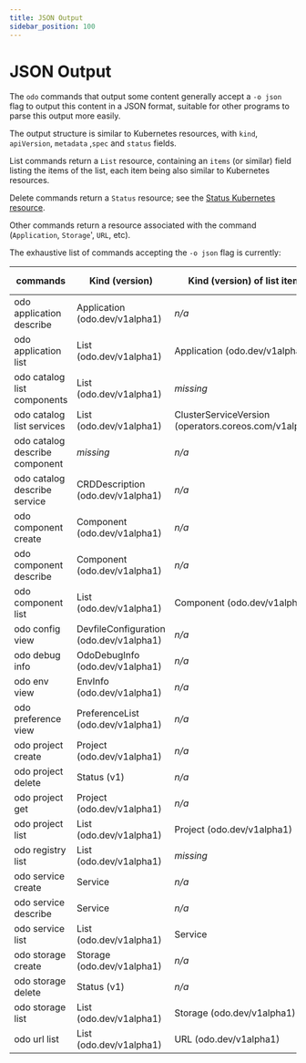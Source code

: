 ```yaml
---
title: JSON Output
sidebar_position: 100
---
```

# JSON Output

The `odo` commands that output some content generally accept a `-o json` flag to output this content in a JSON format, suitable for other programs to parse this output more easily.

The output structure is similar to Kubernetes resources, with `kind`, `apiVersion`, `metadata` ,`spec` and `status` fields.

List commands return a `List` resource, containing an `items` (or similar) field listing the items of the list, each item being also similar to Kubernetes resources.

Delete commands return a `Status` resource; see the [Status Kubernetes resource](https://kubernetes.io/docs/reference/kubernetes-api/common-definitions/status/).

Other commands return a resource associated with the command (`Application`, `Storage`', `URL`, etc).

The exhaustive list of commands accepting the `-o json` flag is currently:

| commands                       | Kind (version)                          | Kind (version) of list items                                 | Complete content?         | 
|--------------------------------|-----------------------------------------|--------------------------------------------------------------|---------------------------|
| odo application describe       | Application (odo.dev/v1alpha1)          | *n/a*                                                        |no                         |
| odo application list           | List (odo.dev/v1alpha1)                 | Application (odo.dev/v1alpha1)                               | ?                         |
| odo catalog list components    | List (odo.dev/v1alpha1)                 | *missing*                                                    | yes                       |
| odo catalog list services      | List (odo.dev/v1alpha1)                 | ClusterServiceVersion (operators.coreos.com/v1alpha1)        | ?                         |
| odo catalog describe component | *missing*                               | *n/a*                                                        | yes                       |
| odo catalog describe service   | CRDDescription (odo.dev/v1alpha1)       | *n/a*                                                        | yes                       |
| odo component create           | Component (odo.dev/v1alpha1)            | *n/a*                                                        | yes                       |
| odo component describe         | Component (odo.dev/v1alpha1)            | *n/a*                                                        | yes                       |
| odo component list             | List (odo.dev/v1alpha1)                 | Component (odo.dev/v1alpha1)                                 | yes                       |
| odo config view                | DevfileConfiguration (odo.dev/v1alpha1) | *n/a*                                                        | yes                       |
| odo debug info                 | OdoDebugInfo (odo.dev/v1alpha1)         | *n/a*                                                        | yes                       |
| odo env view                   | EnvInfo (odo.dev/v1alpha1)              | *n/a*                                                        | yes                       |
| odo preference view            | PreferenceList (odo.dev/v1alpha1)       | *n/a*                                                        | yes                       |
| odo project create             | Project (odo.dev/v1alpha1)              | *n/a*                                                        | yes                       |
| odo project delete             | Status (v1)                             | *n/a*                                                        | yes                       |
| odo project get                | Project (odo.dev/v1alpha1)              | *n/a*                                                        | yes                       |
| odo project list               | List (odo.dev/v1alpha1)                 | Project (odo.dev/v1alpha1)                                   | yes                       |
| odo registry list              | List (odo.dev/v1alpha1)                 | *missing*                                                    | yes                       |
| odo service create             | Service                                 | *n/a*                                                        | yes                       |
| odo service describe           | Service                                 | *n/a*                                                        | yes                       |
| odo service list               | List (odo.dev/v1alpha1)                 | Service                                                      | yes                       |
| odo storage create             | Storage (odo.dev/v1alpha1)              | *n/a*                                                        | yes                       |
| odo storage delete             | Status (v1)                             | *n/a*                                                        | yes                       |
| odo storage list               | List (odo.dev/v1alpha1)                 | Storage (odo.dev/v1alpha1)                                   | yes                       |
| odo url list                   | List (odo.dev/v1alpha1)                 | URL (odo.dev/v1alpha1)                                       | yes                       |
